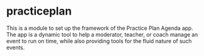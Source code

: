 # practiceplan

This is a module to set up the framework of the Practice Plan Agenda
app.  The app is a dynamic tool to help a moderator, teacher, or 
coach manage an event to run on time, while also providing tools for 
the fluid nature of such events.

